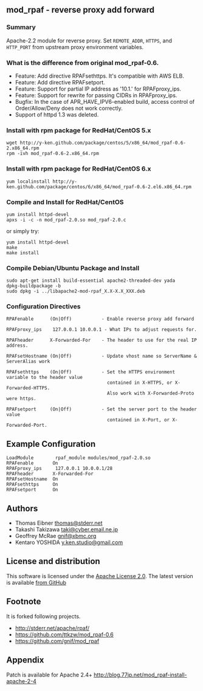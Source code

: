 ## mod_rpaf - reverse proxy add forward

### Summary

Apache-2.2 module for reverse proxy.
Set `REMOTE_ADDR`, `HTTPS`, and `HTTP_PORT` from upstream proxy environment variables.

### What is the difference from original mod_rpaf-0.6.

* Feature: Add directive RPAFsethttps. It's compatible with AWS ELB.
* Feature: Add directive RPAFsetport.
* Feature: Support for partial IP address as '10.1.' for RPAFproxy_ips.
* Feature: Support for rewrite for passing CIDRs in RPAFproxy_ips.
* Bugfix: In the case of APR_HAVE_IPV6-enabled build, access control of Order/Allow/Deny does not work correctly.
* Support of httpd 1.3 was deleted.

### Install with rpm package for RedHat/CentOS 5.x

````
wget http://y-ken.github.com/package/centos/5/x86_64/mod_rpaf-0.6-2.x86_64.rpm
rpm -ivh mod_rpaf-0.6-2.x86_64.rpm
````

### Install with rpm package for RedHat/CentOS 6.x

````
yum localinstall http://y-ken.github.com/package/centos/6/x86_64/mod_rpaf-0.6-2.el6.x86_64.rpm
````

### Compile and Install for RedHat/CentOS

````
yum install httpd-devel
apxs -i -c -n mod_rpaf-2.0.so mod_rpaf-2.0.c
````

or simply try:

````
yum install httpd-devel
make
make install
````

### Compile Debian/Ubuntu Package and Install

````
sudo apt-get install build-essential apache2-threaded-dev yada
dpkg-buildpackage -b
sudo dpkg -i ../libapache2-mod-rpaf_X.X-X.X_XXX.deb
````

### Configuration Directives

````
RPAFenable      (On|Off)           - Enable reverse proxy add forward

RPAFproxy_ips    127.0.0.1 10.0.0.1 - What IPs to adjust requests for.

RPAFheader      X-Forwarded-For    - The header to use for the real IP address.

RPAFsetHostname (On|Off)           - Update vhost name so ServerName & ServerAlias work

RPAFsethttps    (On|Off)           - Set the HTTPS environment variable to the header value 
                                     contained in X-HTTPS, or X-Forwarded-HTTPS.
                                     Also work with X-Forwarded-Proto were https.

RPAFsetport     (On|Off)           - Set the server port to the header value 
                                     contained in X-Port, or X-Forwarded-Port.
````

## Example Configuration

````
LoadModule        rpaf_module modules/mod_rpaf-2.0.so
RPAFenable       On
RPAFproxy_ips     127.0.0.1 10.0.0.1/28
RPAFheader       X-Forwarded-For
RPAFsetHostname  On
RPAFsethttps     On
RPAFsetport      On
````

## Authors

* Thomas Eibner <thomas@stderr.net>
* Takashi Takizawa <taki@cyber.email.ne.jp>
* Geoffrey McRae <gnif@xbmc.org>
* Kentaro YOSHIDA <y.ken.studio@gmail.com>

## License and distribution

This software is licensed under the [Apache License 2.0](http://www.apache.org/licenses/LICENSE-2.0). The
latest version is available [from GitHub](http://github.com/y-ken/mod_rpaf)

## Footnote

It is forked following projects.
* http://stderr.net/apache/rpaf/
* https://github.com/ttkzw/mod_rpaf-0.6
* https://github.com/gnif/mod_rpaf

## Appendix

Patch is available for Apache 2.4+
http://blog.77jp.net/mod_rpaf-install-apache-2-4